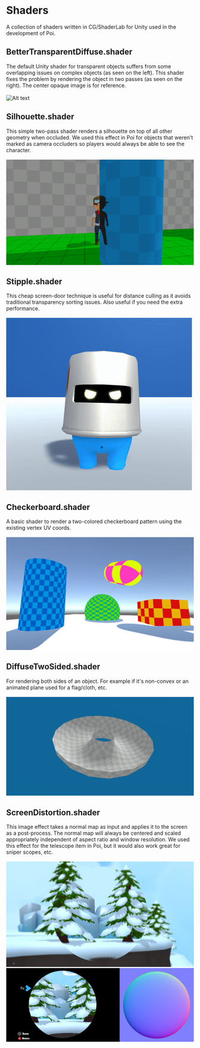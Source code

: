 # Shaders
A collection of shaders written in CG/ShaderLab for Unity used in the development of Poi.

BetterTransparentDiffuse.shader
------
The default Unity shader for transparent objects suffers from some overlapping issues on complex objects (as seen on the left). This shader fixes the problem by rendering the object in two passes (as seen on the right). The center opaque image is for reference.<br /> <br />
![Alt text](Assets/Transparent.png "Transparent (improved)")

Silhouette.shader
------
This simple two-pass shader renders a silhouette on top of all other geometry when occluded. We used this effect in Poi for objects that weren't marked as camera occluders so players would always be able to see the character.<br /> <br />
![Alt text](Assets/Silhouette.png "Silhouette")

Stipple.shader
------
This cheap screen-door technique is useful for distance culling as it avoids traditional transparency sorting issues. Also useful if you need the extra performance.<br /> <br />
![Alt text](Assets/Stipple.gif "Stipple")

Checkerboard.shader
------
A basic shader to render a two-colored checkerboard pattern using the existing vertex UV coords. <br /> <br />
![Alt text](Assets/Checker.png "Checkerboard")

DiffuseTwoSided.shader
------
For rendering both sides of an object. For example if it's non-convex or an animated plane used for a flag/cloth, etc. <br /> <br />
![Alt text](Assets/TwoSided.png "Diffuse two-sided")

ScreenDistortion.shader
------
This image effect takes a normal map as input and applies it to the screen as a post-process. The normal map will always be centered and scaled appropriately independent of aspect ratio and window resolution. We used this effect for the telescope item in Poi, but it would also work great for sniper scopes, etc.<br /> <br />
![Alt text](Assets/Distort.png "Screen Distortion")
![Alt text](Assets/Distort2.png "Screen Distortion (in-game)")
